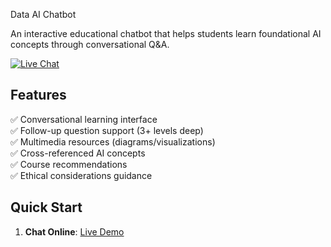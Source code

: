 Data AI Chatbot

An interactive educational chatbot that helps students learn foundational AI concepts through conversational Q&A.

[![Live Chat](https://img.shields.io/badge/Chat_Now-Live_Demo-brightgreen)](https://landbot.online/v3/H-2940569-ZRCVQIX17T2LAVKT/index.html)

## Features
✅ Conversational learning interface  
✅ Follow-up question support (3+ levels deep)  
✅ Multimedia resources (diagrams/visualizations)  
✅ Cross-referenced AI concepts  
✅ Course recommendations  
✅ Ethical considerations guidance  

## Quick Start
1. **Chat Online**: [Live Demo](https://landbot.online/v3/H-2940569-ZRCVQIX17T2LAVKT/index.html)
